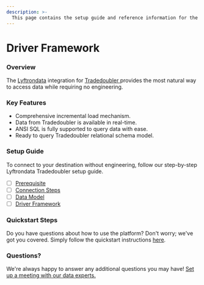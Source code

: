 ```yaml
---
description: >-
  This page contains the setup guide and reference information for the Tradedoubler  source connector.
---
```


# Driver Framework

### Overview

The [Lyftrondata](https://www.lyftrondata.com/) integration for [Tradedoubler ](None) provides the most natural way to access data while requiring no engineering.

### Key Features

* Comprehensive incremental load mechanism.
* Data from Tradedoubler  is available in real-time.&#x20;
* ANSI SQL is fully supported to query data with ease.
* Ready to query Tradedoubler  relational schema model.

### Setup Guide

To connect to your destination without engineering, follow our step-by-step Lyftrondata Tradedoubler  setup guide.

* [ ] [Prerequisite](../prerequisite.md)
* [ ] [Connection Steps](../connection-steps.md)
* [ ] [Data Model](../data-model/erd.md)
* [ ] [Driver Framework](../driver-framework/)

### Quickstart Steps

Do you have questions about how to use the platform? Don't worry; we've got you covered. Simply follow the quickstart instructions [here](../driver-framework/README.md).

### Questions? <a href="#questions" id="questions"></a>

We're always happy to answer any additional questions you may have! [Set up a meeting with our data experts.](https://www.lyftrondata.com/book-a-meeting/)


